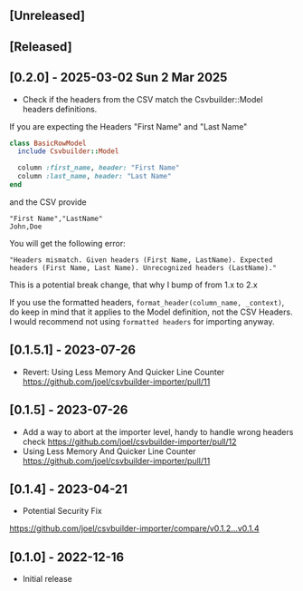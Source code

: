 ## [Unreleased]

## [Released]

## [0.2.0] - 2025-03-02 Sun 2 Mar 2025

- Check if the headers from the CSV match the Csvbuilder::Model headers definitions.

If you are expecting the Headers "First Name" and "Last Name"

```ruby
class BasicRowModel
  include Csvbuilder::Model

  column :first_name, header: "First Name"
  column :last_name, header: "Last Name"
end
```

and the CSV provide

```CSV
"First Name","LastName"
John,Doe
```

You will get the following error:

```
"Headers mismatch. Given headers (First Name, LastName). Expected headers (First Name, Last Name). Unrecognized headers (LastName)."
```

This is a potential break change, that why I bump of from 1.x to 2.x

If you use the formatted headers, `format_header(column_name, _context)`, do keep in mind that it applies to the Model definition, not the CSV Headers. I would recommend not using `formatted headers` for importing anyway.

## [0.1.5.1] - 2023-07-26

- Revert: Using Less Memory And Quicker Line Counter https://github.com/joel/csvbuilder-importer/pull/11

## [0.1.5] - 2023-07-26

- Add a way to abort at the importer level, handy to handle wrong headers check https://github.com/joel/csvbuilder-importer/pull/12
- Using Less Memory And Quicker Line Counter https://github.com/joel/csvbuilder-importer/pull/11

## [0.1.4] - 2023-04-21

- Potential Security Fix

https://github.com/joel/csvbuilder-importer/compare/v0.1.2...v0.1.4

## [0.1.0] - 2022-12-16

- Initial release
